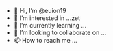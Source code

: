 - 👋 Hi, I’m @euion19
- 👀 I’m interested in ...zet
- 🌱 I’m currently learning ...
- 💞️ I’m looking to collaborate on ...
- 📫 How to reach me ...

<!---
euion19/euion19 is a ✨ special ✨ repository because its `README.md` (this file) appears on your GitHub profile.
You can click the Preview link to take a look at your changes.
--->

